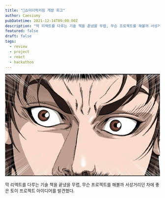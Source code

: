 ```yaml
---
title: "🔨쇼미더럭키밈 개발 회고"
author: Caesiumy
pubDatetime: 2021-12-14T09:00:00Z
description: "막 리액트를 다루는 기술 책을 끝냈을 무렵, 무슨 프로젝트를 해볼까 서성거리던 차에 좋은 토이 프로젝트 아이디어를 발견했다."
featured: false
draft: false
tags:
  - review
  - project
  - react
  - hackathon
---
```


![crop](./crop.png)

막 리액트를 다루는 기술 책을 끝냈을 무렵, 무슨 프로젝트를 해볼까 서성거리던 차에 좋은 토이 프로젝트 아이디어를 발견했다.